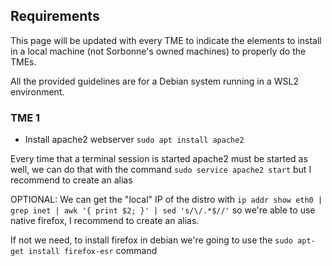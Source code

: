 ## Requirements

This page will be updated with every TME to indicate the  elements to install in a local machine (not Sorbonne's owned machines) to properly do the TMEs.

All the provided guidelines are for a Debian system running in a WSL2 environment.


### TME 1

- Install apache2 webserver
`sudo apt install apache2`

Every time that a terminal session is started apache2 must be started as well, we can do that with the command `sudo service apache2 start` but I recommend to create an alias

OPTIONAL: We can get the "local" IP of the distro with `ip addr show eth0 | grep inet | awk '{ print $2; }' | sed 's/\/.*$//'` so we're able to use native firefox, I recommend to create an alias.

If not we need, to install firefox in debian we're going to use the `sudo apt-get install firefox-esr` command